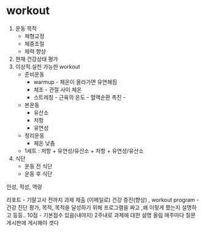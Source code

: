 # workout
1. 운동 목적
    - 체형교정
    - 체중조절
    - 체력 향상
2. 현재 건강상태 평가
3. 이상적.실천 가능한 workout
    - 준비운동
        - warmup - 체온이 올라가면 유연해짐
        - 체조 - 관절 사이 체온
        - 스트레칭 - 근육의 온도 - 혈액순환 촉진 - 
    - 본운동
        - 유산소
        - 저항
        - 유연성
    - 정리운동
        - 체온 낮춤
    - 1세트 : 저항 + 유연성/유산소 + 저항 + 유연성/유산소
4. 식단
    - 운동 전 식단
    - 운동 후 식단

인성, 적성, 역량

리포트 - 기말고사 전까지 과제 제출 (이메일로)
건강 증진(향상) , workout program - 건강 진단 평가, 목적, 목적을 달성하기 위해 프로그램을 짜고 ,왜 이렇게 짰는지 설명하고 등등..
10점 - 기본점수 있음(내야지)
2주내로 과제에 대한 설명 올림
매주마다 질문 게시판에 게시해야 겟다
